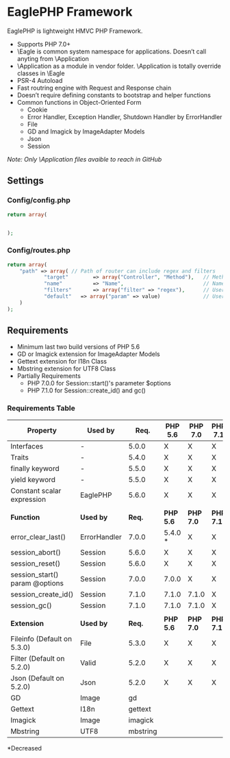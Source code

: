 # EaglePHP Framework

EaglePHP is lightweight HMVC PHP Framework.

* Supports PHP 7.0+
* \Eagle is common system namespace for applications. Doesn’t call anyting from \Application
* \Application as a module in vendor folder. \Application is totally override classes in \Eagle
* PSR-4 Autoload
* Fast routring engine with Request and Response chain
* Doesn’t require defining constants to bootstrap and helper functions
* Common functions in Object-Oriented Form
	* Cookie
	* Error Handler, Exception Handler, Shutdown Handler by ErrorHandler
	* File
	* GD and Imagick by ImageAdapter Models
	* Json
	* Session

 *Note: Only \Application files avaible to reach in GitHub*


## Settings

### Config/config.php

```PHP
return array(


);
```

### Config/routes.php

```PHP
return array(
	"path" => array( // Path of router can include regex and filters
			"target"		=> array("Controller", "Method"),	// Method of Controller
			"name"			=> "Name",							// Name of router (optional)
			"filters"		=> array("filter" => "regex"),		// User defined filters (optional)
			"default"   => array("param" => value)				// User defined default parameters (optional)
	)
);
```


## Requirements

* Minimum last two build versions of PHP 5.6
* GD or Imagick extension for ImageAdapter Models
* Gettext extension for I18n Class
* Mbstring extension for UTF8 Class
* Partially Requirements
	* PHP 7.0.0 for Session::start()'s parameter $options
	* PHP 7.1.0 for Session::create_id() and gc()

### Requirements Table

| **Property**                   | **Used by**  | **Req.** | **PHP 5.6** | **PHP 7.0** | **PHP 7.1** |
|--------------------------------|--------------|----------|-------------|-------------|-------------|
| Interfaces                     | -            | 5.0.0    | X           | X           | X           |
| Traits                         | -            | 5.4.0    | X           | X           | X           |
| finally keyword                | -            | 5.5.0    | X           | X           | X           |
| yield keyword                  | -            | 5.5.0    | X           | X           | X           |
| Constant scalar expression     | EaglePHP     | 5.6.0    | X           | X           | X           |
|                                |              |          |             |             |             |
| **Function**                   | **Used by**  | **Req.** | **PHP 5.6** | **PHP 7.0** | **PHP 7.1** |
| error_clear_last()             | ErrorHandler | 7.0.0    | 5.4.0 *     | X           | X           |
| session_abort()                | Session      | 5.6.0    | X           | X           | X           |
| session_reset()                | Session      | 5.6.0    | X           | X           | X           |
| session_start() param @options | Session      | 7.0.0    | 7.0.0       | X           | X           |
| session_create_id()            | Session      | 7.1.0    | 7.1.0       | 7.1.0       | X           |
| session_gc()                   | Session      | 7.1.0    | 7.1.0       | 7.1.0       | X           |
|                                |              |          |             |             |             |
| **Extension**                  | **Used by**  | **Req.** | **PHP 5.6** | **PHP 7.0** | **PHP 7.1** |
| Fileinfo (Default on 5.3.0)    | File         | 5.3.0    | X           | X           | X           |
| Filter (Default on 5.2.0)      | Valid        | 5.2.0    | X           | X           | X           |
| Json (Default on 5.2.0)        | Json         | 5.2.0    | X           | X           | X           |
| GD                             | Image        | gd       |             |             |             |
| Gettext                        | I18n         | gettext  |             |             |             |
| Imagick                        | Image        | imagick  |             |             |             |
| Mbstring                       | UTF8         | mbstring |             |             |             |

*Decreased
